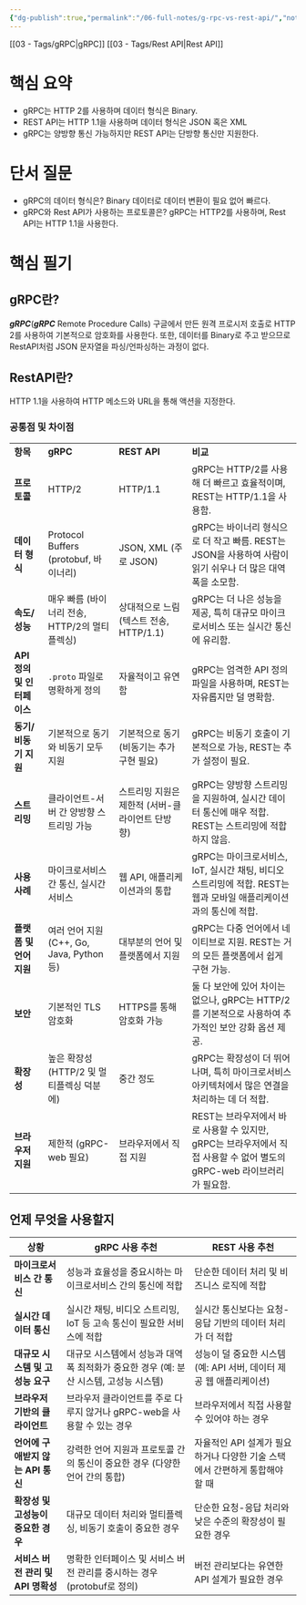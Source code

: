 ```yaml
---
{"dg-publish":true,"permalink":"/06-full-notes/g-rpc-vs-rest-api/","noteIcon":""}
---
```


[[03 - Tags/gRPC\|gRPC]] [[03 - Tags/Rest API\|Rest API]]
# 핵심 요약
- gRPC는 HTTP 2를 사용하며 데이터 형식은 Binary.
- REST API는 HTTP 1.1을 사용하며 데이터 형식은 JSON 혹은 XML
- gRPC는 양방향 통신 가능하지만 REST API는 단방향 통신만 지원한다.
# 단서 질문
- gRPC의 데이터 형식은?
    Binary 데이터로 데이터 변환이 필요 없어 빠르다.
- gRPC와 Rest API가 사용하는 프로토콜은?
    gRPC는 HTTP2를 사용하며, Rest API는 HTTP 1.1을 사용한다.

# 핵심 필기
## gRPC란?
_**gRPC**_(_**gRPC**_ Remote Procedure Calls) 구글에서 만든 원격 프로시저 호출로 HTTP 2를 사용하여 기본적으로 암호화를 사용한다. 또한, 데이터를 Binary로 주고 받으므로 RestAPI처럼 JSON 문자열을 파싱/언파싱하는 과정이 없다.
## RestAPI란?
HTTP 1.1을 사용하여 HTTP 메소드와 URL을 통해 액션을 지정한다.
### 공통점 및 차이점
|                    |                                    |                             |                                                                              |
| ------------------ | ---------------------------------- | --------------------------- | ---------------------------------------------------------------------------- |
| **항목**             | **gRPC**                           | **REST API**                | **비교**                                                                       |
| **프로토콜**           | HTTP/2                             | HTTP/1.1                    | gRPC는 HTTP/2를 사용해 더 빠르고 효율적이며, REST는 HTTP/1.1을 사용함.                          |
| **데이터 형식**         | Protocol Buffers (protobuf, 바이너리)  | JSON, XML (주로 JSON)         | gRPC는 바이너리 형식으로 더 작고 빠름. REST는 JSON을 사용하여 사람이 읽기 쉬우나 더 많은 대역폭을 소모함.          |
| **속도/성능**          | 매우 빠름 (바이너리 전송, HTTP/2의 멀티플렉싱)     | 상대적으로 느림 (텍스트 전송, HTTP/1.1) | gRPC는 더 나은 성능을 제공, 특히 대규모 마이크로서비스 또는 실시간 통신에 유리함.                            |
| **API 정의 및 인터페이스** | `.proto` 파일로 명확하게 정의               | 자율적이고 유연함                   | gRPC는 엄격한 API 정의 파일을 사용하며, REST는 자유롭지만 덜 명확함.                                |
| **동기/비동기 지원**      | 기본적으로 동기와 비동기 모두 지원                | 기본적으로 동기 (비동기는 추가 구현 필요)    | gRPC는 비동기 호출이 기본적으로 가능, REST는 추가 설정이 필요.                                     |
| **스트리밍**           | 클라이언트-서버 간 양방향 스트리밍 가능             | 스트리밍 지원은 제한적 (서버-클라이언트 단방향) | gRPC는 양방향 스트리밍을 지원하여, 실시간 데이터 통신에 매우 적합. REST는 스트리밍에 적합하지 않음.                |
| **사용 사례**          | 마이크로서비스 간 통신, 실시간 서비스              | 웹 API, 애플리케이션과의 통합          | gRPC는 마이크로서비스, IoT, 실시간 채팅, 비디오 스트리밍에 적합. REST는 웹과 모바일 애플리케이션과의 통신에 적합.      |
| **플랫폼 및 언어 지원**    | 여러 언어 지원 (C++, Go, Java, Python 등) | 대부분의 언어 및 플랫폼에서 지원          | gRPC는 다중 언어에서 네이티브로 지원. REST는 거의 모든 플랫폼에서 쉽게 구현 가능.                          |
| **보안**             | 기본적인 TLS 암호화                       | HTTPS를 통해 암호화 가능            | 둘 다 보안에 있어 차이는 없으나, gRPC는 HTTP/2를 기본적으로 사용하여 추가적인 보안 강화 옵션 제공.               |
| **확장성**            | 높은 확장성 (HTTP/2 및 멀티플렉싱 덕분에)        | 중간 정도                       | gRPC는 확장성이 더 뛰어나며, 특히 마이크로서비스 아키텍처에서 많은 연결을 처리하는 데 더 적합.                     |
| **브라우저 지원**        | 제한적 (gRPC-web 필요)                  | 브라우저에서 직접 지원                | REST는 브라우저에서 바로 사용할 수 있지만, gRPC는 브라우저에서 직접 사용할 수 없어 별도의 gRPC-web 라이브러리가 필요함. ||

## 언제 무엇을 사용할지
| **상황**                  | **gRPC 사용 추천**                                     | **REST 사용 추천**                               |
| ----------------------- | -------------------------------------------------- | -------------------------------------------- |
| **마이크로서비스 간 통신**        | 성능과 효율성을 중요시하는 마이크로서비스 간의 통신에 적합                   | 단순한 데이터 처리 및 비즈니스 로직에 적합                     |
| **실시간 데이터 통신**          | 실시간 채팅, 비디오 스트리밍, IoT 등 고속 통신이 필요한 서비스에 적합         | 실시간 통신보다는 요청-응답 기반의 데이터 처리가 더 적합             |
| **대규모 시스템 및 고성능 요구**    | 대규모 시스템에서 성능과 대역폭 최적화가 중요한 경우 (예: 분산 시스템, 고성능 시스템) | 성능이 덜 중요한 시스템 (예: API 서버, 데이터 제공 웹 애플리케이션)   |
| **브라우저 기반의 클라이언트**      | 브라우저 클라이언트를 주로 다루지 않거나 gRPC-web을 사용할 수 있는 경우       | 브라우저에서 직접 사용할 수 있어야 하는 경우                    |
| **언어에 구애받지 않는 API 통신**  | 강력한 언어 지원과 프로토콜 간의 통신이 중요한 경우 (다양한 언어 간의 통합)       | 자율적인 API 설계가 필요하거나 다양한 기술 스택에서 간편하게 통합해야 할 때 |
| **확장성 및 고성능이 중요한 경우**   | 대규모 데이터 처리와 멀티플렉싱, 비동기 호출이 중요한 경우                  | 단순한 요청-응답 처리와 낮은 수준의 확장성이 필요한 경우             |
| **서비스 버전 관리 및 API 명확성** | 명확한 인터페이스 및 서비스 버전 관리를 중시하는 경우 (protobuf로 정의)      | 버전 관리보다는 유연한 API 설계가 필요한 경우                  |
